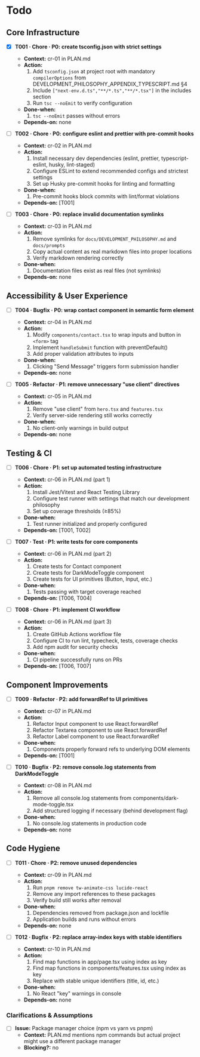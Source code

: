 # Todo

## Core Infrastructure
- [x] **T001 · Chore · P0: create tsconfig.json with strict settings**
    - **Context:** cr-01 in PLAN.md
    - **Action:**
        1. Add `tsconfig.json` at project root with mandatory `compilerOptions` from DEVELOPMENT_PHILOSOPHY_APPENDIX_TYPESCRIPT.md §4
        2. Include `["next-env.d.ts","**/*.ts","**/*.tsx"]` in the includes section
        3. Run `tsc --noEmit` to verify configuration
    - **Done-when:**
        1. `tsc --noEmit` passes without errors
    - **Depends-on:** none

- [ ] **T002 · Chore · P0: configure eslint and prettier with pre-commit hooks**
    - **Context:** cr-02 in PLAN.md
    - **Action:**
        1. Install necessary dev dependencies (eslint, prettier, typescript-eslint, husky, lint-staged)
        2. Configure ESLint to extend recommended configs and strictest settings
        3. Set up Husky pre-commit hooks for linting and formatting
    - **Done-when:**
        1. Pre-commit hooks block commits with lint/format violations
    - **Depends-on:** [T001]

- [ ] **T003 · Chore · P0: replace invalid documentation symlinks**
    - **Context:** cr-03 in PLAN.md
    - **Action:**
        1. Remove symlinks for `docs/DEVELOPMENT_PHILOSOPHY.md` and `docs/prompts`
        2. Copy actual content as real markdown files into proper locations
        3. Verify markdown rendering correctly
    - **Done-when:**
        1. Documentation files exist as real files (not symlinks)
    - **Depends-on:** none

## Accessibility & User Experience
- [ ] **T004 · Bugfix · P0: wrap contact component in semantic form element**
    - **Context:** cr-04 in PLAN.md
    - **Action:**
        1. Modify `components/contact.tsx` to wrap inputs and button in `<form>` tag
        2. Implement `handleSubmit` function with preventDefault()
        3. Add proper validation attributes to inputs
    - **Done-when:**
        1. Clicking "Send Message" triggers form submission handler
    - **Depends-on:** none

- [ ] **T005 · Refactor · P1: remove unnecessary "use client" directives**
    - **Context:** cr-05 in PLAN.md
    - **Action:**
        1. Remove "use client" from `hero.tsx` and `features.tsx`
        2. Verify server-side rendering still works correctly
    - **Done-when:**
        1. No client-only warnings in build output
    - **Depends-on:** none

## Testing & CI
- [ ] **T006 · Chore · P1: set up automated testing infrastructure**
    - **Context:** cr-06 in PLAN.md (part 1)
    - **Action:**
        1. Install Jest/Vitest and React Testing Library
        2. Configure test runner with settings that match our development philosophy
        3. Set up coverage thresholds (≥85%)
    - **Done-when:**
        1. Test runner initialized and properly configured
    - **Depends-on:** [T001, T002]

- [ ] **T007 · Test · P1: write tests for core components**
    - **Context:** cr-06 in PLAN.md (part 2)
    - **Action:**
        1. Create tests for Contact component
        2. Create tests for DarkModeToggle component
        3. Create tests for UI primitives (Button, Input, etc.)
    - **Done-when:**
        1. Tests passing with target coverage reached
    - **Depends-on:** [T006, T004]

- [ ] **T008 · Chore · P1: implement CI workflow**
    - **Context:** cr-06 in PLAN.md (part 3)
    - **Action:**
        1. Create GitHub Actions workflow file
        2. Configure CI to run lint, typecheck, tests, coverage checks
        3. Add npm audit for security checks
    - **Done-when:**
        1. CI pipeline successfully runs on PRs
    - **Depends-on:** [T006, T007]

## Component Improvements
- [ ] **T009 · Refactor · P2: add forwardRef to UI primitives**
    - **Context:** cr-07 in PLAN.md
    - **Action:**
        1. Refactor Input component to use React.forwardRef
        2. Refactor Textarea component to use React.forwardRef
        3. Refactor Label component to use React.forwardRef
    - **Done-when:**
        1. Components properly forward refs to underlying DOM elements
    - **Depends-on:** [T001]

- [ ] **T010 · Bugfix · P2: remove console.log statements from DarkModeToggle**
    - **Context:** cr-08 in PLAN.md
    - **Action:**
        1. Remove all console.log statements from components/dark-mode-toggle.tsx
        2. Add structured logging if necessary (behind development flag)
    - **Done-when:**
        1. No console.log statements in production code
    - **Depends-on:** none

## Code Hygiene
- [ ] **T011 · Chore · P2: remove unused dependencies**
    - **Context:** cr-09 in PLAN.md
    - **Action:**
        1. Run `pnpm remove tw-animate-css lucide-react`
        2. Remove any import references to these packages
        3. Verify build still works after removal
    - **Done-when:**
        1. Dependencies removed from package.json and lockfile
        2. Application builds and runs without errors
    - **Depends-on:** none

- [ ] **T012 · Bugfix · P2: replace array-index keys with stable identifiers**
    - **Context:** cr-10 in PLAN.md
    - **Action:**
        1. Find map functions in app/page.tsx using index as key
        2. Find map functions in components/features.tsx using index as key
        3. Replace with stable unique identifiers (title, id, etc.)
    - **Done-when:**
        1. No React "key" warnings in console
    - **Depends-on:** none

### Clarifications & Assumptions
- [ ] **Issue:** Package manager choice (npm vs yarn vs pnpm)
    - **Context:** PLAN.md mentions npm commands but actual project might use a different package manager
    - **Blocking?:** no